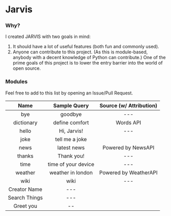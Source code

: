 # Jarvis
### Why?

I created JARVIS with two goals in mind:

1. It should have a lot of useful features (both fun and commonly used).
1. Anyone can contribute to this project. (As this is module-based, anybody with a decent knowledge of Python can contribute.) One of the prime goals of this project is to lower the entry barrier into the world of open source.

### Modules

Feel free to add to this list by opening an Issue/Pull Request.

| Name | Sample Query | Source (w/ Attribution) |
|:-:|:-:|:-:|
| bye | goodbye | --- |
| dictionary | define comfort | Words API |
| hello | Hi, Jarvis! | --- |
| joke | tell me a joke |
| news | latest news | Powered by NewsAPI | |
| thanks | Thank you! | --- |
| time | time of your device | --- |
| weather | weather in london | Powered by WeatherAPI |
| wiki | wiki | --- |
| Creator Name | --- |
| Search Things | --- |
| Greet you | -- |
